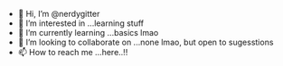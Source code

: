 - 👋 Hi, I’m @nerdygitter
- 👀 I’m interested in ...learning stuff
- 🌱 I’m currently learning ...basics lmao
- 💞️ I’m looking to collaborate on ...none lmao, but open to sugesstions 
- 📫 How to reach me ...here..!!

<!---
nerdygitter/nerdygitter is a ✨ special ✨ repository because its `README.md` (this file) appears on your GitHub profile.
You can click the Preview link to take a look at your changes.
--->

